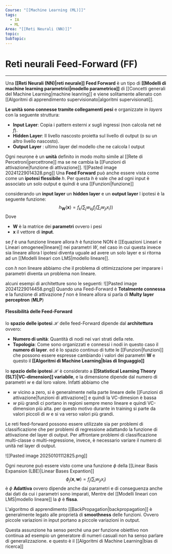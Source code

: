 ```yaml
---
Course: "[[Machine Learning (ML)]]"
tags:
  - IA
  - ML
Area: "[[Reti Neurali (NN)]]"
topic: 
SubTopic:
---
```

# Reti neurali Feed-Forward (FF)
---
Una __[[Reti Neurali (NN)|reti neurale]] Feed Forward__ è un tipo di __[[Modelli di machine learning parametrici|modello parametrico]]__ di [[Concetti generali del Machine Learning|machine leanring]]  e viene solitamente allenato con [[Algoritmi di apprendimento supervisionato|algoritmi supervisionati]].


__Le unità sono connesse tramite collegamenti pesi__ e organizzate in _layers_ con la seguente struttura:
- __Input Layer__: Copia i pattern esterni $x$ sugli ingressi (non calcola $\text{net}$ né $f$).
- __Hidden Layer__: Il livello nascosto proietta sul livello di output (o su un altro livello nascosto).
- __Output Layer__ : ultimo layer del modello che ne calcola l output 

Ogni neurone è un __unità__ definito in modo molto simile al [[Rete di Percetroni|percettrone]] ma se ne cambia la [[Funzioni di attivazione|funzione di attivazione]].
![[Pasted image 20241229014328.png]]
Una __Feed Forward__ può anche essere vista come come un __ipotesi flessibile__ $h$. Per questa $h$ è vale che ad ogni input è associato un solo output e quindi è una [[Funzioni|funzione]] 

considerando un __input layer__ un __hidden layer__ e un __output layer__ l ipotesi è la seguente funzione: $$h_\mathbf{W}(\mathbf{x})=f_k\left(\sum_jw_{kj}f_j\left(\sum_iw_{ji}x_i\right)\right)$$Dove
- $\mathbf{W}$ è la matrice dei __parametri__ ovvero i pesi 
- $\mathbf{x}$ il vettore di __input__.

se $f$ è una funzione lineare allora $h$ è funzione NON è [[Equazioni Lineari e Lineari omogenee|lineare]] nei parametri $W$, nel caso in cui questa invece sia lineare allora l ipotesi diventa uguale ad avere un solo layer e si ritorna ad un [[Modelli lineari con LMS|modello lineare]].

con $h$ non lineare abbiamo che il problema di ottimizzazione per imparare i parametri diventa un problema non lineare.

alcuni esempi di architetture sono le seguenti:
![[Pasted image 20241229014458.png]]
Quando una Feed-Forward è __Totalmente connessa__ e la funzione di attivazione $f$ non è lineare allora si parla di __Multy layer perceptron__ (__MLP__)



#### Flessibilità delle Feed-Forward 

lo __spazio delle ipotesi__ $\mathcal{H}$ delle feed-Forward dipende dal __architettura__ ovvero: 
 - __Numero di unità__: Quantità di nodi nei vari strati della rete.
 - __Topologia__: Come sono organizzati e connessi i nodi in questo caso il __numero di layer__.
ed è lo spazio continuo di tutte le [[Funzioni|funzioni]] che possono essere espresse cambiando i valori dei parametri $\mathbf{W}$ e questo il  __[[Algoritmi di Machine Learning|bias di linguaggio]]__

lo __spazio delle ipotesi__ $\mathcal{H}$ è considerato a __[[Statistical Learning Theory (SLT)|VC-dimension]] variabile__, e la dimensione dipende dal numero di parametri $w$ e dal loro valore. Infatti abbiamo che
- $w$ vicino a zero, si è generalmente nella parte lineare delle [[Funzioni di attivazione|funzioni di attivazione]] e quindi la VC-dimesion è bassa
- $w$ più grandi ci portano in regioni sempre meno lineare e quindi VC-dimension più alta.
 per questo motivo durante in training si parte da valori piccoli di $w$ e si va verso valori più grandi.


Le reti feed-forward possono essere utilizzate sia per problemi di classificazione che per problemi di regressione adattando la funzione di attivazione del layer di output. Per affrontare problemi di classificazione multi-classe o multi-regressione, invece, è necessario variare il numero di unità nel layer di output.

![[Pasted image 20250101112825.png]]

Ogni neurone può essere visto come una funzione  $\phi$ della [[Linear Basis Expansion (LBE)|Linear Bases Expantion]]$$\phi_j(\mathbf{x},\mathbf{w})=f_j\left(\sum_iw_{ji}x_i\right)$$ è $\phi$ __Adattiva__ ovvero dipende anche dai parametri e di conseguenza anche dai dati da cui i parametri sono imparati, Mentre del [[Modelli lineari con LMS|modello lineare]] la $\phi$ è __fissa__.   



L'algoritmo di apprendimento [[BackPropagation|backpropagation]] è generalmente legato alle proprietà di __smoothness__ delle funzioni. Ovvero piccole variazioni in input portano a piccole variazioni in output.

Questa assunzione ha senso perché una per funzione obiettivo non continua ad esempio un generatore di numeri casuali non ha senso parlare di generalizzazione.
e questo è il [[Algoritmi di Machine Learning|bias di ricerca]]
